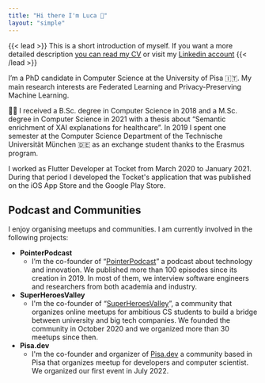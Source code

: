 ```yaml
---
title: "Hi there I'm Luca 👋"
layout: "simple"
---
```


{{< lead >}}
This is a short introduction of myself. If you want a more detailed description [you can read my CV](/CV.pdf) or visit my [Linkedin account](https://www.linkedin.com/in/lucacorbucci/)
{{< /lead >}}

I’m a PhD candidate in Computer Science at the University of Pisa 🇮🇹. My main research interests are Federated Learning and Privacy-Preserving Machine Learning.

🧑‍🎓 I received a B.Sc. degree in Computer Science in 2018 and a M.Sc. degree in Computer Science in 2021 with a thesis about “Semantic enrichment of XAI explanations for healthcare”. In 2019 I spent one semester at the Computer Science Department of the Technische Universität München 🇩🇪 as an exchange student thanks to the Erasmus program.

I worked as Flutter Developer at Tocket from March 2020 to January 2021. During that period I developed the Tocket's application that was published on the iOS App Store and the Google Play Store.

<!--
## {{< icon "graduation-cap" >}}&nbsp;Education

- (2021 -- Present) **Ph.D. in Computer Science** -- University of Pisa, Italy 🇮🇹
  - Main research interests: Federated Learning and privacy preserving Machine Learning
- (Oct 2019 -- Mar 2020) **International Exchange** -- Technical University of Munich, Germany 🇩🇪
- (2018 -- 2021) **Master Degree in Computer Science** -- University of Pisa, Italy 🇮🇹
  - Thesis: _Semantic Enrichment of XAI Explanation for Healthcare_ (supervisor: Prof. Anna Monreale, Dott. Cecilia Panigutti)
- (2014 -- 2018) **BSc in Computer Science** -- University of Pisa, Italy 🇮🇹
  - Thesis: _Construction and Analysis of the Ethereum Transaction Graphs_ (supervisor: Prof. Laura Ricci, Dott. Damiano Di Francesco Maesa)

## {{< icon "briefcase" >}} Experience

- (Jan 2022 -- Apr 2022) **Teaching Assistant** -- University of Pisa, Italy
  - Tutoring activities for the "Laboratorio 1" course. Main topics: Javascript and Typescript.
- (Jun 2021 -- Oct 2021) **Research Assistant** -- University of Pisa, Italy
  - Won a research scholarship to continue the development of my master’s thesis project.
  - Worked on the extension of XAI methods for healthcare
- (Jan 2021 -- Feb 2021) **Teaching assistant** -- University of Pisa, Italy
  - Tutoring activities for the "Programming and Algorithmics" course.
- (Sep 2020 -- Dec 2020) **Teaching assistant** -- University of Pisa, Italy
  - Freshmen tutor - Computer Science students.
- (Mar 2020 -- Jun 2021) **Flutter Developer - Tocket** -- Remote
  - Developed the MVP Tocket's application using Flutter.
  - Developed an internal dashboard to add new events -->

## Podcast and Communities

I enjoy organising meetups and communities. I am currently involved in the following projects:

- **PointerPodcast**
  - I’m the co-founder of “[PointerPodcast](https://pointerpodcast.it/)” a podcast about technology and innovation. We published more than 100 episodes since its creation in 2019. In most of them, we interview software engineers and researchers from both academia and industry.
- **SuperHeroesValley**
  - I'm the co-founder of “[SuperHeroesValley](https://www.superheroesvalley.fun/)”, a community that organizes online meetups for ambitious CS students to build a bridge between university and big tech companies. We founded the community in October 2020 and we organized more than 30 meetups since then.
- **Pisa.dev**
  - I'm the co-founder and organizer of [Pisa.dev](https://www.pisa.dev) a community based in Pisa that organizes meetup for developers and computer scientist. We organized our first event in July 2022.
